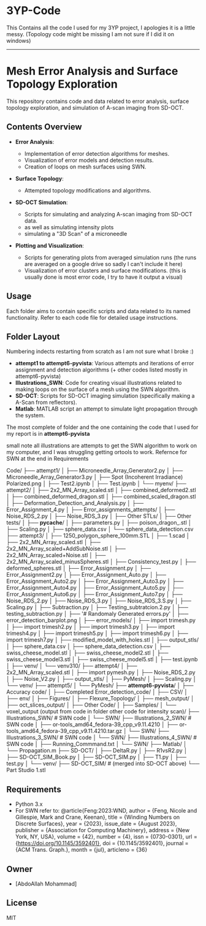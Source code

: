 # 3YP-Code
This Contains all the code I used for my 3YP project, I apologies it is a little messy.
(Topology code might be missing I am not sure if I did it on windows)

---

# Mesh Error Analysis and Surface Topology Exploration

This repository contains code and data related to error analysis, surface topology exploration, and simulation of A-scan imaging from SD-OCT.

## Contents Overview

* **Error Analysis**:

  * Implementation of error detection algorithms for meshes.
  * Visualization of error models and detection results.
  * Creation of loops on mesh surfaces using SWN.

* **Surface Topology**:

  * Attempted topology modifications and algorithms.

* **SD-OCT Simulation**:

  * Scripts for simulating and analyzing A-scan imaging from SD-OCT data.
  * as well as simulating intensity plots
  * simulating a "3D Scan" of a microneedle  

* **Plotting and Visualization**:

  * Scripts for generating plots from averaged simulation runs (the runs are averaged on a google drive so sadly I can't include it here)
  * Visualization of error clusters and surface modifications. (this is usually done is most error code, I try to have it output a visual)

## Usage

Each folder aims to contain specific scripts and data related to its named functionality. Refer to each code file for detailed usage instructions.

## Folder Layout 
Numbering indects restarting from scratch as I am not sure what I broke :)

* **attempt1 to attempt6-pyvista**: Various attempts and iterations of error assignment and detection algorithms (+ other codes listed mostly in attempt6-pyvista)
* **Illustrations\_SWN**: Code for creating visual illustrations related to making loops on the surface of a mesh using the SWN algorithm.
* **SD-OCT**: Scripts for SD-OCT imaging simulation (specifically making a A-Scan from reflectors).
* **Matlab**: MATLAB script an attempt to simulate light propagation through the system.

The most complete of folder and the one containing the code that I used for my report is in **attempt6-pyvista**

small note all illustrations are attempts to get the SWN algorithm to work on my computer, and I was struggling getting ortools to work. 
Refernce for SWN at the end in Requirements  

Code/
├── attempt1/
│   ├── Microneedle_Array_Generator2.py
│   ├── Microneedle_Array_Generator3.py
│   ├── Spot (Incoherent Irradiance) Polarized.png
│   ├── Test2.ipynb
│   ├── Test.ipynb
│   └── myenv/
├── attempt2/
│   ├── 2x2_MN_Array_scaled.stl
│   ├── combined_deformed2.stl
│   ├── combined_deformed_dragon.stl
│   ├── combined_scaled_dragon.stl
│   ├── Deformation_Detection_and_Analysis.py
│   ├── Error_Assignment_4.py
│   ├── Error_assignments_attempts/
│   ├── Noise_RDS_2.py
│   ├── Noise_RDS_3.py
│   ├── Other STLs/
│   ├── Other tests/
│   ├── __pycache__/
│   ├── parameters.py
│   ├── poison_dragon_.stl
│   ├── Scaling.py
│   ├── sphere_data.csv
│   └── sphere_data_detection.csv
├── attempt3/
│   ├── 1250_polygon_sphere_100mm.STL
│   ├── 1.scad
│   ├── 2x2_MN_Array_scaled.stl
│   ├── 2x2_MN_Array_scaled+AddSubNoise.stl
│   ├── 2x2_MN_Array_scaled+Noise.stl
│   ├── 2x2_MN_Array_scaled_minusSpheres.stl
│   ├── Consistency_test.py
│   ├── deformed_spheres.stl
│   ├── Error_Assignment.py
│   ├── Error_Assignment2.py
│   ├── Error_Assignment_Auto.py
│   ├── Error_Assignment_Auto2.py
│   ├── Error_Assignment_Auto3.py
│   ├── Error_Assignment_Auto4.py
│   ├── Error_Assignment_Auto5.py
│   ├── Error_Assignment_Auto6.py
│   ├── Error_Assignment_Auto7.py
│   ├── Noise_RDS_2.py
│   ├── Noise_RDS_3.py
│   ├── Noise_RDS_3.S.py
│   ├── Scaling.py
│   ├── Subtraction.py
│   ├── Testing_subtratcion.2.py
│   ├── testing_subtraction.py
│   ├── '# Randomaly Generated errors.py'
│   ├── error_detection_barplot.png
│   ├── error_models/
│   ├── import trimesh.py
│   ├── import trimesh2.py
│   ├── import trimesh3.py
│   ├── import trimesh4.py
│   ├── import trimesh5.py
│   ├── import trimesh6.py
│   ├── import trimesh7.py
│   ├── modified_model_with_holes.stl
│   ├── output_stls/
│   ├── sphere_data.csv
│   ├── sphere_data_detection.csv
│   ├── swiss_cheese_model.stl
│   ├── swiss_cheese_model2.stl
│   ├── swiss_cheese_model3.stl
│   ├── swiss_cheese_model5.stl
│   ├── test.ipynb
│   ├── venv/
│   └── venv310/
├── attempt4/
│   ├── 2x2_MN_Array_scaled.stl
│   ├── import pymesh.py
│   ├── Noise_RDS_2.py
│   ├── Noise_V2.py
│   ├── output_stls/
│   ├── PyMesh/
│   ├── Scaling.py
│   └── venv/
├── attempt5/
│   └── PyMesh/
├── **attempt6-pyvista**/
│   ├── Accuracy code/
│   ├── Completed Error_detection_code/
│   ├── CSV/
│   ├── env/
│   ├── Figures/
│   ├── Flexure_Topology/
│   ├── mesh_output/
│   ├── oct_slices_output/
│   ├── Other Code/
│   ├── Samples/
│   └── voxel_output (output from code in folder other code for intensity scan)/
├── Illustrations_SWN/        # SWN code
│   └── SWN/
├── Illustrations_2_SWN/      # SWN code
│   ├── or-tools_amd64_fedora-39_cpp_v9.11.4210
│   ├── or-tools_amd64_fedora-39_cpp_v9.11.4210.tar.gz
│   └── SWN/
├── Illustrations_3_SWN/      # SWN code
│   └── SWN/
├── Illustrations_4_SWN/      # SWN code
│   ├── Running_Commmand.txt
│   └── SWN/
├── Matlab/
│   └── Propagation.m
├── SD-OCT/
│   ├── DeltaR.py
│   ├── R1vsR2.py
│   ├── SD-OCT_SIM_Book.py
│   ├── SD-OCT_SIM.py
│   ├── T1.py
│   ├── test.py
│   └── venv/
├── SD-OCT_SIM/               # (merged into SD-OCT above)
└── Part Studio 1.stl


## Requirements

* Python 3.x
* For SWN refer to:
@article{Feng:2023:WND,
    author = {Feng, Nicole and Gillespie, Mark and Crane, Keenan},
    title = {Winding Numbers on Discrete Surfaces},
    year = {2023},
    issue_date = {August 2023},
    publisher = {Association for Computing Machinery},
    address = {New York, NY, USA},
    volume = {42},
    number = {4},
    issn = {0730-0301},
    url = {https://doi.org/10.1145/3592401},
    doi = {10.1145/3592401},
    journal = {ACM Trans. Graph.},
    month = {jul},
    articleno = {36}

## Owner
* \[AbdoAllah Mohammad]

## License
MIT
